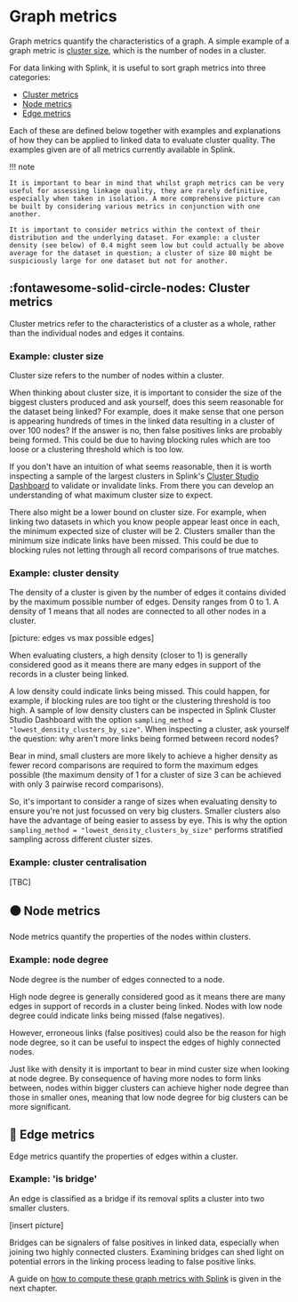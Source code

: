 # Graph metrics

Graph metrics quantify the characteristics of a graph. A simple example of a graph metric is [cluster size](), which is the number of nodes in a cluster.

For data linking with Splink, it is useful to sort graph metrics into three categories:

* [Cluster metrics]()
* [Node metrics]()
* [Edge metrics]()

Each of these are defined below together with examples and explanations of how they can be applied to linked data to evaluate cluster quality. The examples given are of all metrics currently available in Splink.

!!! note

    It is important to bear in mind that whilst graph metrics can be very useful for assessing linkage quality, they are rarely definitive, especially when taken in isolation. A more comprehensive picture can be built by considering various metrics in conjunction with one another.

    It is important to consider metrics within the context of their distribution and the underlying dataset. For example: a cluster density (see below) of 0.4 might seem low but could actually be above average for the dataset in question; a cluster of size 80 might be suspiciously large for one dataset but not for another.

## :fontawesome-solid-circle-nodes: Cluster metrics

Cluster metrics refer to the characteristics of a cluster as a whole, rather than the individual nodes and edges it contains.

### Example: cluster size

Cluster size refers to the number of nodes within a cluster.

When thinking about cluster size, it is important to consider the size of the biggest clusters produced and ask yourself, does this seem reasonable for the dataset being linked? For example, does it make sense that one person is appearing hundreds of times in the linked data resulting in a cluster of over 100 nodes? If the answer is no, then false positives links are probably being formed. This could be due to having blocking rules which are too loose or a clustering threshold which is too low.

If you don't have an intuition of what seems reasonable, then it is worth inspecting a sample of the largest clusters in Splink's [Cluster Studio Dashboard]() to validate or invalidate links. From there you can develop an understanding of what maximum cluster size to expect.

There also might be a lower bound on cluster size. For example, when linking two datasets in which you know people appear least once in each, the minimum expected size of cluster will be 2. Clusters smaller than the minimum size indicate links have been missed. This could be due to blocking rules not letting through all record comparisons of true matches.

### Example: cluster density

The density of a cluster is given by the number of edges it contains divided by the maximum possible number of edges. Density ranges from 0 to 1. A density of 1 means that all nodes are connected to all other nodes in a cluster.

[picture: edges vs max possible edges]

When evaluating clusters, a high density (closer to 1) is generally considered good as it means there are many edges in support of the records in a cluster being linked.

A low density could indicate links being missed. This could happen, for example, if blocking rules are too tight or the clustering threshold is too high.
A sample of low density clusters can be inspected in Splink Cluster Studio Dashboard with the option `sampling_method = "lowest_density_clusters_by_size"`. When inspecting a cluster, ask yourself the question: why aren't more links being formed between record nodes?

Bear in mind, small clusters are more likely to achieve a higher density as fewer record comparisons are required to form the maximum edges possible (the maximum density of 1 for a cluster of size 3 can be achieved with only 3 pairwise record comparisons).

So, it's important to consider a range of sizes when evaluating density to ensure you're not just focussed on very big clusters. Smaller clusters also have the advantage of being easier to assess by eye. This is why the option `sampling_method = "lowest_density_clusters_by_size"` performs stratified sampling across different cluster sizes.

<!-- With each increase in N, the number of possible edges increases. It might be 'harder' for bigger clusters to attain a higher density because blocking rules may prevent all record comparisons of nodes within a cluster. -->

### Example: cluster centralisation

[TBC]

## ⚫️ Node metrics

Node metrics quantify the properties of the nodes within clusters.

### Example: node degree

Node degree is the number of edges connected to a node.

High node degree is generally considered good as it means there are many edges in support of records in a cluster being linked. Nodes with low node degree could indicate links being missed (false negatives).

However, erroneous links (false positives) could also be the reason for high node degree, so it can be useful to inspect the edges of highly connected nodes.

Just like with density it is important to bear in mind custer size when looking at node degree. By consequence of having more nodes to form links between, nodes within bigger clusters can achieve higher node degree than those in smaller ones, meaning that low node degree for big clusters can be more significant.

## 🔗 Edge metrics

Edge metrics quantify the properties of edges within a cluster. 

### Example: 'is bridge'

An edge is classified as a bridge if its removal splits a cluster into two smaller clusters.

[insert picture]

Bridges can be signalers of false positives in linked data, especially when joining two highly connected clusters. Examining bridges can shed light on potential errors in the linking process leading to false positive links.

A guide on [how to compute these graph metrics with Splink]() is given in the next chapter.